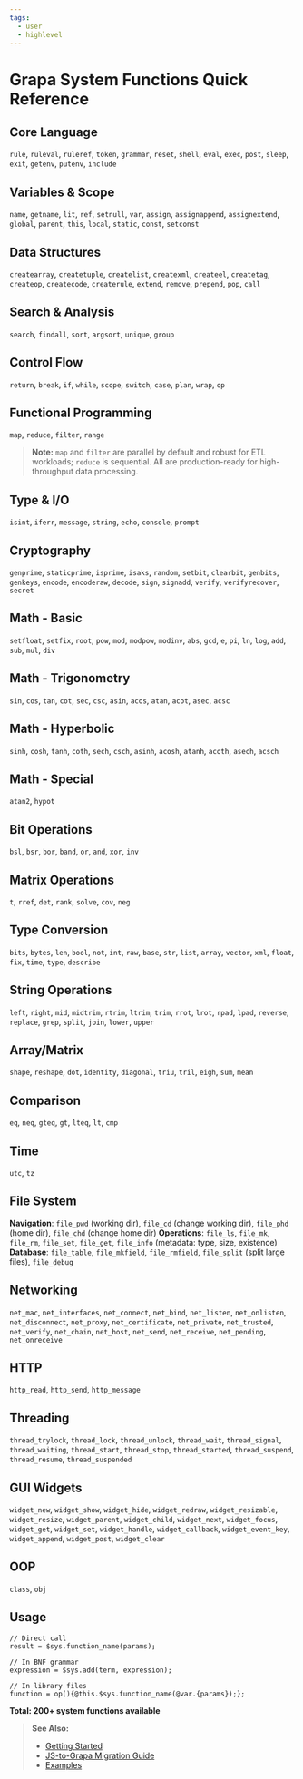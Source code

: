 ```yaml
---
tags:
  - user
  - highlevel
---
```

# Grapa System Functions Quick Reference

## Core Language
`rule`, `ruleval`, `ruleref`, `token`, `grammar`, `reset`, `shell`, `eval`, `exec`, `post`, `sleep`, `exit`, `getenv`, `putenv`, `include`

## Variables & Scope
`name`, `getname`, `lit`, `ref`, `setnull`, `var`, `assign`, `assignappend`, `assignextend`, `global`, `parent`, `this`, `local`, `static`, `const`, `setconst`

## Data Structures
`createarray`, `createtuple`, `createlist`, `createxml`, `createel`, `createtag`, `createop`, `createcode`, `createrule`, `extend`, `remove`, `prepend`, `pop`, `call`

## Search & Analysis
`search`, `findall`, `sort`, `argsort`, `unique`, `group`

## Control Flow
`return`, `break`, `if`, `while`, `scope`, `switch`, `case`, `plan`, `wrap`, `op`

## Functional Programming
`map`, `reduce`, `filter`, `range`

> **Note:** `map` and `filter` are parallel by default and robust for ETL workloads; `reduce` is sequential. All are production-ready for high-throughput data processing.

## Type & I/O
`isint`, `iferr`, `message`, `string`, `echo`, `console`, `prompt`

## Cryptography
`genprime`, `staticprime`, `isprime`, `isaks`, `random`, `setbit`, `clearbit`, `genbits`, `genkeys`, `encode`, `encoderaw`, `decode`, `sign`, `signadd`, `verify`, `verifyrecover`, `secret`

## Math - Basic
`setfloat`, `setfix`, `root`, `pow`, `mod`, `modpow`, `modinv`, `abs`, `gcd`, `e`, `pi`, `ln`, `log`, `add`, `sub`, `mul`, `div`

## Math - Trigonometry
`sin`, `cos`, `tan`, `cot`, `sec`, `csc`, `asin`, `acos`, `atan`, `acot`, `asec`, `acsc`

## Math - Hyperbolic
`sinh`, `cosh`, `tanh`, `coth`, `sech`, `csch`, `asinh`, `acosh`, `atanh`, `acoth`, `asech`, `acsch`

## Math - Special
`atan2`, `hypot`

## Bit Operations
`bsl`, `bsr`, `bor`, `band`, `or`, `and`, `xor`, `inv`

## Matrix Operations
`t`, `rref`, `det`, `rank`, `solve`, `cov`, `neg`

## Type Conversion
`bits`, `bytes`, `len`, `bool`, `not`, `int`, `raw`, `base`, `str`, `list`, `array`, `vector`, `xml`, `float`, `fix`, `time`, `type`, `describe`

## String Operations
`left`, `right`, `mid`, `midtrim`, `rtrim`, `ltrim`, `trim`, `rrot`, `lrot`, `rpad`, `lpad`, `reverse`, `replace`, `grep`, `split`, `join`, `lower`, `upper`

## Array/Matrix
`shape`, `reshape`, `dot`, `identity`, `diagonal`, `triu`, `tril`, `eigh`, `sum`, `mean`

## Comparison
`eq`, `neq`, `gteq`, `gt`, `lteq`, `lt`, `cmp`

## Time
`utc`, `tz`

## File System
**Navigation**: `file_pwd` (working dir), `file_cd` (change working dir), `file_phd` (home dir), `file_chd` (change home dir)
**Operations**: `file_ls`, `file_mk`, `file_rm`, `file_set`, `file_get`, `file_info` (metadata: type, size, existence)
**Database**: `file_table`, `file_mkfield`, `file_rmfield`, `file_split` (split large files), `file_debug`

## Networking
`net_mac`, `net_interfaces`, `net_connect`, `net_bind`, `net_listen`, `net_onlisten`, `net_disconnect`, `net_proxy`, `net_certificate`, `net_private`, `net_trusted`, `net_verify`, `net_chain`, `net_host`, `net_send`, `net_receive`, `net_pending`, `net_onreceive`

## HTTP
`http_read`, `http_send`, `http_message`

## Threading
`thread_trylock`, `thread_lock`, `thread_unlock`, `thread_wait`, `thread_signal`, `thread_waiting`, `thread_start`, `thread_stop`, `thread_started`, `thread_suspend`, `thread_resume`, `thread_suspended`

## GUI Widgets
`widget_new`, `widget_show`, `widget_hide`, `widget_redraw`, `widget_resizable`, `widget_resize`, `widget_parent`, `widget_child`, `widget_next`, `widget_focus`, `widget_get`, `widget_set`, `widget_handle`, `widget_callback`, `widget_event_key`, `widget_append`, `widget_post`, `widget_clear`

## OOP
`class`, `obj`

## Usage
```grapa
// Direct call
result = $sys.function_name(params);

// In BNF grammar
expression = $sys.add(term, expression);

// In library files
function = op(){@this.$sys.function_name(@var.{params});};
```

**Total: 200+ system functions available** 

> **See Also:**
> - [Getting Started](GETTING_STARTED.md)
> - [JS-to-Grapa Migration Guide](JS_TO_GRAPA_MIGRATION.md)
> - [Examples](EXAMPLES.md) 